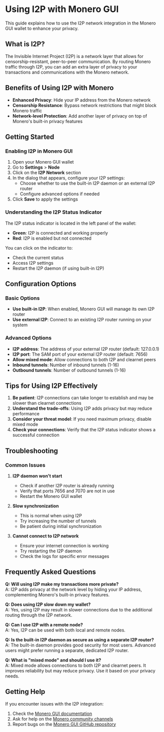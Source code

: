 # Using I2P with Monero GUI

This guide explains how to use the I2P network integration in the Monero GUI wallet to enhance your privacy.

## What is I2P?

The Invisible Internet Project (I2P) is a network layer that allows for censorship-resistant, peer-to-peer communication. By routing Monero traffic through I2P, you can add an extra layer of privacy to your transactions and communications with the Monero network.

## Benefits of Using I2P with Monero

- **Enhanced Privacy**: Hide your IP address from the Monero network
- **Censorship Resistance**: Bypass network restrictions that might block Monero traffic
- **Network-level Protection**: Add another layer of privacy on top of Monero's built-in privacy features

## Getting Started

### Enabling I2P in Monero GUI

1. Open your Monero GUI wallet
2. Go to **Settings** > **Node**
3. Click on the **I2P Network** section
4. In the dialog that appears, configure your I2P settings:
   - Choose whether to use the built-in I2P daemon or an external I2P router
   - Configure advanced options if needed
5. Click **Save** to apply the settings

### Understanding the I2P Status Indicator

The I2P status indicator is located in the left panel of the wallet:
- **Green**: I2P is connected and working properly
- **Red**: I2P is enabled but not connected

You can click on the indicator to:
- Check the current status
- Access I2P settings
- Restart the I2P daemon (if using built-in I2P)

## Configuration Options

### Basic Options

- **Use built-in I2P**: When enabled, Monero GUI will manage its own I2P router
- **Use external I2P**: Connect to an existing I2P router running on your system

### Advanced Options

- **I2P address**: The address of your external I2P router (default: 127.0.0.1)
- **I2P port**: The SAM port of your external I2P router (default: 7656)
- **Allow mixed mode**: Allow connections to both I2P and clearnet peers
- **Inbound tunnels**: Number of inbound tunnels (1-16)
- **Outbound tunnels**: Number of outbound tunnels (1-16)

## Tips for Using I2P Effectively

1. **Be patient**: I2P connections can take longer to establish and may be slower than clearnet connections
2. **Understand the trade-offs**: Using I2P adds privacy but may reduce performance
3. **Consider your threat model**: If you need maximum privacy, disable mixed mode
4. **Check your connections**: Verify that the I2P status indicator shows a successful connection

## Troubleshooting

### Common Issues

1. **I2P daemon won't start**
   - Check if another I2P router is already running
   - Verify that ports 7656 and 7070 are not in use
   - Restart the Monero GUI wallet

2. **Slow synchronization**
   - This is normal when using I2P
   - Try increasing the number of tunnels
   - Be patient during initial synchronization

3. **Cannot connect to I2P network**
   - Ensure your internet connection is working
   - Try restarting the I2P daemon
   - Check the logs for specific error messages

## Frequently Asked Questions

**Q: Will using I2P make my transactions more private?**  
A: I2P adds privacy at the network level by hiding your IP address, complementing Monero's built-in privacy features.

**Q: Does using I2P slow down my wallet?**  
A: Yes, using I2P may result in slower connections due to the additional routing through the I2P network.

**Q: Can I use I2P with a remote node?**  
A: Yes, I2P can be used with both local and remote nodes.

**Q: Is the built-in I2P daemon as secure as using a separate I2P router?**  
A: The built-in daemon provides good security for most users. Advanced users might prefer running a separate, dedicated I2P router.

**Q: What is "mixed mode" and should I use it?**  
A: Mixed mode allows connections to both I2P and clearnet peers. It improves reliability but may reduce privacy. Use it based on your privacy needs.

## Getting Help

If you encounter issues with the I2P integration:

1. Check the [Monero GUI documentation](https://github.com/monero-project/monero-gui/blob/master/docs/I2P_INTEGRATION.md)
2. Ask for help on the [Monero community channels](https://www.getmonero.org/community/hangouts/)
3. Report bugs on the [Monero GUI GitHub repository](https://github.com/monero-project/monero-gui/issues) 